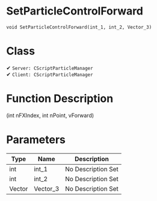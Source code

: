 # SetParticleControlForward
```
void SetParticleControlForward(int_1, int_2, Vector_3)
```
# Class
✔ `Server: CScriptParticleManager`  
✔ `Client: CScriptParticleManager`  

# Function Description
(int nFXIndex, int nPoint, vForward)
# Parameters
Type|Name|Description
--|--|--
int|int_1|No Description Set
int|int_2|No Description Set
Vector|Vector_3|No Description Set
